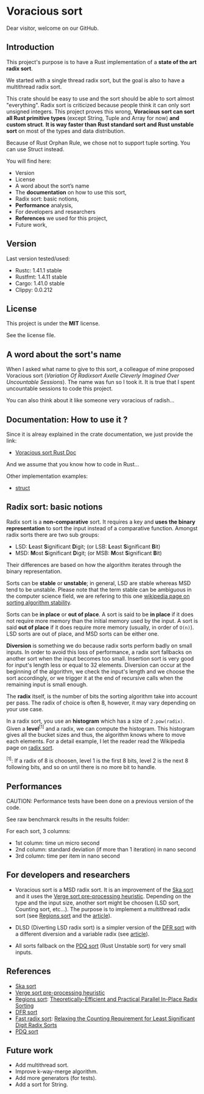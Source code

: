 # Voracious sort

Dear visitor, welcome on our GitHub.

## Introduction

This project's purpose is to have a Rust implementation of a **state
of the art radix sort**.

We started with a single thread radix sort, but the goal is also to have
a multithread radix sort.

This crate should be easy to use and the sort should be able to sort almost
"everything". Radix sort is criticized because people think it can only sort
unsigned integers. This project proves this wrong, **Voracious sort can sort all
Rust primitive types** (except String, Tuple and Array for now) **and custom struct**. **It is way
faster than Rust standard sort and Rust unstable sort** on most of the types and
data distribution.

Because of Rust Orphan Rule, we chose not to support tuple sorting. You can use Struct instead.

You will find here:
- Version
- License
- A word about the sort’s name
- The **documentation** on how to use this sort,
- Radix sort: basic notions,
- **Performance** analysis,
- For developers and researchers
- **References** we used for this project,
- Future work,

## Version

Last version tested/used:
- Rustc: 1.41.1 stable
- Rustfmt: 1.4.11 stable
- Cargo: 1.41.0 stable
- Clippy: 0.0.212

## License

This project is under the **MIT** license.

See the license file.

## A word about the sort's name

When I asked what name to give to this sort, a colleague of mine proposed
Voracious sort (_Variation Of Radixsort Axelle Cleverly Imagined Over Uncountable
Sessions_). The name was fun so I took it. It is true that I spent uncountable
sessions to code this project.

You can also think about it like someone very voracious of radish...

## Documentation: How to use it ?

Since it is alreay explained in the crate documentation, we just provide the link:
- [Voracious sort Rust Doc](https://docs.rs/voracious_radix_sort/)

And we assume that you know how to code in Rust...

Other implementation examples:
- [struct](https://github.com/lakwet/voracious_sort/blob/master/src/types/custom.rs)

## Radix sort: basic notions

Radix sort is a **non-comparative** sort. It requires a key and **uses the binary
representation** to sort the input instead of a comparative function. Amongst
radix sorts there are two sub groups:

- LSD: **L**east **S**ignificant **D**igit; (or LSB: **L**east **S**ignificant **B**it)
- MSD: **M**ost **S**ignificant **D**igit; (or MSB: **M**ost **S**ignificant **B**it)

Their differences are based on how the algorithm iterates through the binary
representation.

Sorts can be **stable** or **unstable**; in general, LSD are stable whereas MSD
tend to be unstable. Please note that the term stable can be ambiguous in the
computer science field, we are refering to this one [wikipedia page on sorting algorithm
stability](https://en.wikipedia.org/wiki/Sorting_algorithm#Stability).

Sorts can be **in place** or **out of place**. A sort is said to be **in place**
if it does not require more memory than the initial memory used by the input. A
sort is said **out of place** if it does require more memory (usually, in order
of `O(n)`). LSD sorts are out of place, and MSD sorts can be either one.

**Diversion** is something we do because radix sorts perform badly on small
inputs. In order to avoid this loss of performance, a radix sort fallbacks on
another sort when the input becomes too small. Insertion sort is very good for
input's length less or equal to 32 elements. Diversion can occur at the
beginning of the algorithm, we check the input's length and we choose the sort
accordingly, or we trigger it at the end of recursive calls when the remaining
input is small enough.

The **radix** itself, is the number of bits the sorting algorithm take into
account per pass. The radix of choice is often 8, however, it may vary depending
on your use case.

In a radix sort, you use an **histogram** which has a size of `2.pow(radix)`.
Given a **level**<sup>[1]</sup> and a radix, we can compute the histogram. This
histogram gives all the bucket sizes and thus, the algorithm knows where to move
each elements. For a detail example, I let the reader read the Wikipedia page on
[radix sort](https://en.wikipedia.org/wiki/Radix_sort).

<sup>[1]</sup>: If a radix of 8 is choosen, level 1 is the first 8 bits, level
2 is the next 8 following bits, and so on until there is no more bit to handle.

## Performances

CAUTION: Performance tests have been done on a previous version of the code.

See raw benchmarck results in the results folder:

For each sort, 3 columns:
- 1st column: time un micro second
- 2nd column: standard deviation (if more than 1 iteration) in nano second
- 3rd column: time per item in nano second

## For developers and researchers

- Voracious sort is a MSD radix sort. It is an improvement of the
[Ska sort](https://probablydance.com/2016/12/27/i-wrote-a-faster-sorting-algorithm/)
and it uses the [Verge sort pre-processing heuristic](https://github.com/Morwenn/vergesort). Depending on the type and the input size, another sort might be choosen (LSD sort, Counting sort, etc...).
The purpose is to implement a multithread radix sort (see
[Regions sort](https://github.com/omarobeya/parallel-inplace-radixsort) and
the [article](https://people.csail.mit.edu/jshun/RegionsSort.pdf)).

- DLSD (Diverting LSD radix sort) is a simpler version of the
[DFR sort](https://github.com/ramou/dfr) with a different diversion and
a variable radix (see [article](https://users.encs.concordia.ca/~sthiel/DS/SEA2015_FastRadix.pdf)).

- All sorts fallback on the
[PDQ sort](https://github.com/stjepang/pdqsort)
(Rust Unstable sort) for very small inputs.

## References

- [Ska sort](https://probablydance.com/2016/12/27/i-wrote-a-faster-sorting-algorithm/)
- [Verge sort pre-processing heuristic](https://github.com/Morwenn/vergesort)
- [Regions sort](https://github.com/omarobeya/parallel-inplace-radixsort): [Theoretically-Efficient and Practical Parallel In-Place Radix Sorting](https://people.csail.mit.edu/jshun/RegionsSort.pdf)
- [DFR sort](https://github.com/ramou/dfr)
- [Fast radix sort](https://github.com/AwardOfSky/Fast-Radix-Sort): [Relaxing the Counting Requirement for Least Significant Digit Radix Sorts](https://users.encs.concordia.ca/~sthiel/DS/SEA2015_FastRadix.pdf)
- [PDQ sort](https://github.com/stjepang/pdqsort)


## Future work

- Add multithread sort.
- Improve k-way-merge algorithm.
- Add more generators (for tests).
- Add a sort for String.
